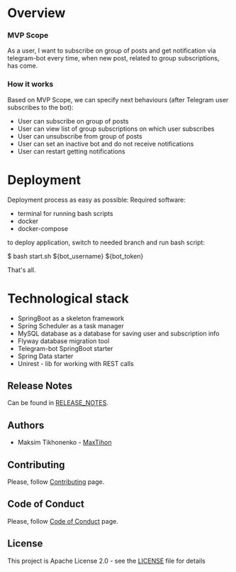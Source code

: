 # Overview
### MVP Scope
As a user, I want to subscribe on group of posts and get notification via telegram-bot every time, when new post, related to group subscriptions, has come.
### How it works
Based on MVP Scope, we can specify next behaviours (after Telegram user subscribes to the bot):

- User can subscribe on group of posts
- User can view list of group subscriptions on which user subscribes
- User can unsubscribe from group of posts
- User can set an inactive bot and do not receive notifications
- User can restart getting notifications

# Deployment
Deployment process as easy as possible:
Required software:
- terminal for running bash scripts
- docker
- docker-compose

to deploy application, switch to needed branch and run bash script:

$ bash start.sh ${bot_username} ${bot_token}

That's all.

# Technological stack
- SpringBoot as a skeleton framework
- Spring Scheduler as a task manager
- MySQL database as a database for saving user and subscription info
- Flyway database migration tool
- Telegram-bot SpringBoot starter
- Spring Data starter
- Unirest - lib for working with REST calls
## Release Notes
Can be found in [RELEASE_NOTES](RELEASE_NOTES.md).

## Authors
* Maksim Tikhonenko - [MaxTihon](https://github.com/MaxTihon)

## Contributing
Please, follow [Contributing](CONTRIBUTING.md) page.

## Code of Conduct
Please, follow [Code of Conduct](CODE_OF_CONDUCT.md) page.

## License
This project is Apache License 2.0 - see the [LICENSE](LICENSE) file for details

